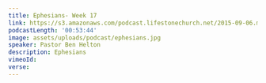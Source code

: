 ```yaml
---
title: Ephesians- Week 17
link: https://s3.amazonaws.com/podcast.lifestonechurch.net/2015-09-06.mp3
podcastLength: '00:53:44'
image: assets/uploads/podcast/ephesians.jpg
speaker: Pastor Ben Helton
description: Ephesians
vimeoId:
verse:
---
```

